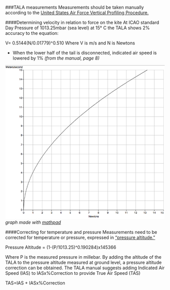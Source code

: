 ###TALA measurements
Measurements should be taken manually according to the [United States Air Force Vertical Profiling Procedure.](USAF_TALA.md)

####Determining velocity in relation to force on the kite
At ICAO standard Day Pressure of 1013.25mbar (sea level) at 15° C the TALA shows 2% accuracy to the equation:

V= 0.5144(N/0.01779)^0.510
Where V is m/s and N is Newtons

* When the lower half of the tail is disconnected, indicated air speed is lowered by 1% _(from the manual, page 8)_

![V= 0.5144(N/0.01779)^0.510](Mathpad_plot_newtons_MPS.png) 
_graph made with [mathpad](http://pubpages.unh.edu/~mwidholm/MathPad/)_



####Correcting for temperature and pressure
Measurements need to be corrected for temperature or pressure, expressed in [“pressure altitude.”](http://www.srh.noaa.gov/images/epz/wxcalc/pressureAltitude.pdf) 

Pressure Altitude = (1-(P/1013.25)^0.190284)x145366

Where P is the measured pressure in millebar. By adding the altitude of the TALA to the pressure altitude measured at ground level, a pressure altitude correction can be obtained. The TALA manual suggests adding Indicated Air Speed (IAS) to  IASx%Correction to provide True Air Speed (TAS)

TAS=IAS + IASx%Correction

